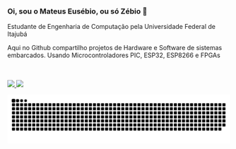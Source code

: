 ### Oi, sou o Mateus Eusébio, ou só Zébio 👋

Estudante de Engenharia de Computação pela Universidade Federal de Itajubá 

Aqui no Github compartilho projetos de Hardware e Software de sistemas embarcados. 
Usando Microcontroladores PIC, ESP32, ESP8266 e FPGAs

<br>
<br>
<div>
  <a href="https://github.com/Zebio">
  <img height="180em" src="https://github-readme-stats.vercel.app/api?username=Zebio&show_icons=true&theme=dracula&include_all_commits=true&count_private=true"/>
  <img height="180em" src="https://github-readme-stats.vercel.app/api/top-langs/?username=Zebio&layout=compact&langs_count=16&theme=dracula"/>
</div>

![Snake animation](https://github.com/Zebio/Zebio/blob/output/github-contribution-grid-snake.svg)
